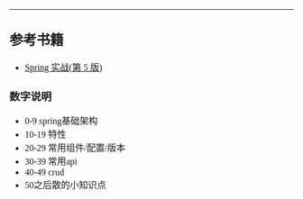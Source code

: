 <font face="Simsun" size=3>

---

## 参考书籍

- [Spring 实战(第 5 版)](https://potoyang.gitbook.io/spring-in-action-v5/)

### 数字说明

- 0-9 spring基础架构
- 10-19 特性
- 20-29 常用组件/配置/版本
- 30-39 常用api
- 40-49 crud
- 50之后散的小知识点

</font>